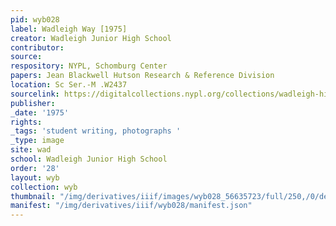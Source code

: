 ```yaml
---
pid: wyb028
label: Wadleigh Way [1975]
creator: Wadleigh Junior High School
contributor:
source:
respository: NYPL, Schomburg Center
papers: Jean Blackwell Hutson Research & Reference Division
location: Sc Ser.-M .W2437
sourcelink: https://digitalcollections.nypl.org/collections/wadleigh-high-school-yearbooks#/?tab=navigation
publisher:
_date: '1975'
rights:
_tags: 'student writing, photographs '
_type: image
site: wad
school: Wadleigh Junior High School
order: '28'
layout: wyb
collection: wyb
thumbnail: "/img/derivatives/iiif/images/wyb028_56635723/full/250,/0/default.jpg"
manifest: "/img/derivatives/iiif/wyb028/manifest.json"
---
```

